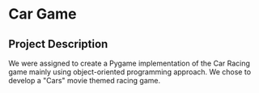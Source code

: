 # Car Game

## Project Description
We were assigned to create a Pygame implementation of the Car Racing game mainly using object-oriented programming approach. We chose to develop a "Cars" movie themed racing game.